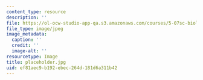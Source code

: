 ```yaml
---
content_type: resource
description: ''
file: https://ol-ocw-studio-app-qa.s3.amazonaws.com/courses/5-07sc-biological-chemistry-i-fall-2013/ef81aec9b192ebec264d181d6a311b42_placeholder.jpg
file_type: image/jpeg
image_metadata:
  caption: ''
  credit: ''
  image-alt: ''
resourcetype: Image
title: placeholder.jpg
uid: ef81aec9-b192-ebec-264d-181d6a311b42
---
```

